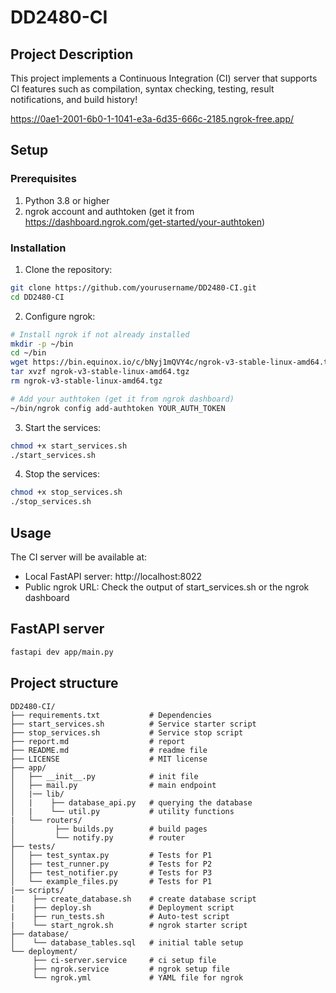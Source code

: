 # DD2480-CI

## Project Description

This project implements a Continuous Integration (CI) server that supports CI features such as compilation, syntax checking, testing, result notifications, and build history!

https://0ae1-2001-6b0-1-1041-e3a-6d35-666c-2185.ngrok-free.app/

## Setup

### Prerequisites

1. Python 3.8 or higher
2. ngrok account and authtoken (get it from https://dashboard.ngrok.com/get-started/your-authtoken)

### Installation

1. Clone the repository:

```bash
git clone https://github.com/yourusername/DD2480-CI.git
cd DD2480-CI
```

2. Configure ngrok:

```bash
# Install ngrok if not already installed
mkdir -p ~/bin
cd ~/bin
wget https://bin.equinox.io/c/bNyj1mQVY4c/ngrok-v3-stable-linux-amd64.tgz
tar xvzf ngrok-v3-stable-linux-amd64.tgz
rm ngrok-v3-stable-linux-amd64.tgz

# Add your authtoken (get it from ngrok dashboard)
~/bin/ngrok config add-authtoken YOUR_AUTH_TOKEN
```

3. Start the services:

```bash
chmod +x start_services.sh
./start_services.sh
```

4. Stop the services:

```bash
chmod +x stop_services.sh
./stop_services.sh
```

## Usage

The CI server will be available at:

- Local FastAPI server: http://localhost:8022
- Public ngrok URL: Check the output of start_services.sh or the ngrok dashboard

## FastAPI server

```bash
fastapi dev app/main.py
```

## Project structure

```
DD2480-CI/
├── requirements.txt           # Dependencies
├── start_services.sh          # Service starter script
├── stop_services.sh           # Service stop script
├── report.md                  # report
├── README.md                  # readme file
├── LICENSE                    # MIT license
├── app/
│   ├── __init__.py            # init file
│   ├── mail.py                # main endpoint
│   |── lib/
│   |    ├── database_api.py   # querying the database
│   |    └── util.py           # utility functions
|   └── routers/
│         ├── builds.py        # build pages
│         └── notify.py        # router
├── tests/
│   ├── test_syntax.py         # Tests for P1
│   ├── test_runner.py         # Tests for P2
│   ├── test_notifier.py       # Tests for P3
│   └── example_files.py       # Tests for P1
|── scripts/
|    ├── create_database.sh    # create database script
|    ├── deploy.sh             # Deployment script
|    ├── run_tests.sh          # Auto-test script
|    └── start_ngrok.sh        # ngrok starter script
├── database/
│    └── database_tables.sql   # initial table setup
└── deployment/
     ├── ci-server.service     # ci setup file
     ├── ngrok.service         # ngrok setup file
     └── ngrok.yml             # YAML file for ngrok

```
